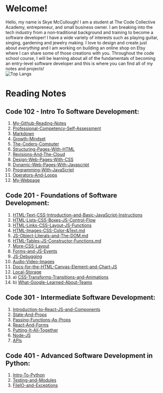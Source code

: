 # **Welcome!**
Hello, my name is Skye McCullough! I am a student at The Code Collective Academy, 
entrepreneur, and small business owner. I am breaking into the tech industry from a 
non-traditional background and training to become a software developer! I have a wide
variety of interests such as playing guitar, singing, gardening and jewelry making.
I love to design and create just about *everything* and I am working on building an 
online shop on Etsy where I can share some of those creations with you. Throughout 
the code school course, I will be learning about all of the fundamentals of becoming
an entry-level software developer and this is where you can find all of my notes and 
projects!
<br />
![Top Langs](https://github-readme-stats.vercel.app/api/top-langs/?username=Large-Hadron-Collider901&theme=tokyonight)
# Reading Notes 

## Code 102 - Intro To Software Development:

1. [My-Github-Reading-Notes](https://large-hadron-collider901.github.io/Reading-Notes/)
2. [Professional-Competency-Self-Assessment](https://large-hadron-collider901.github.io/Reading-Notes/Code-102-Intro-to-Software-Development/ProfessionalCompetency)
3. [Markdown](https://large-hadron-collider901.github.io/Reading-Notes/Code-102-Intro-to-Software-Development/Markdown)
4. [Growth-Mindset](https://large-hadron-collider901.github.io/Reading-Notes/Code-102-Intro-to-Software-Development/GrowthMindset)
5. [The-Coders-Computer](https://large-hadron-collider901.github.io/Reading-Notes/Code-102-Intro-to-Software-Development/TheCodersComputer) 
6. [Structuring-Pages-With-HTML](https://large-hadron-collider901.github.io/Reading-Notes/Code-102-Intro-to-Software-Development/StructuringWebPagesWithHTML)
7. [Revisions-And-The-Cloud](https://large-hadron-collider901.github.io/Reading-Notes/Code-102-Intro-to-Software-Development/RevisionsAndTheCloud)
8. [Design-Web-Pages-With-CSS](https://large-hadron-collider901.github.io/Reading-Notes/Code-102-Intro-to-Software-Development/DesignWebPagesWithCSS)
9. [Dynamic-Web-Pages-With-Javascript](https://large-hadron-collider901.github.io/Reading-Notes/Code-102-Intro-to-Software-Development/DynamicWebPagesWithJavaScript)
10. [Programming-With-JavaScript](https://large-hadron-collider901.github.io/Reading-Notes/Code-102-Intro-to-Software-Development/ProgrammingWithJavaScript)
11. [Operators-And-Loops](https://large-hadron-collider901.github.io/Reading-Notes/Code-102-Intro-to-Software-Development/OperatorsAndLoops)
12. [My-Webpage](https://large-hadron-collider901.github.io/My-Webpage/)

## Code 201 - Foundations of Software Development:
1. [HTML-Text-CSS-Introduction-and-Basic-JavaScript-Instructions](https://large-hadron-collider901.github.io/Reading-Notes/Code-201-Foundations-of-Software-Development/HTML-Text-CSS-Introduction-and-Basic-JavaScript-Instructions)
2. [HTML-Lists-CSS-Boxes-JS-Control-Flow](https://large-hadron-collider901.github.io/Reading-Notes/Code-201-Foundations-of-Software-Development/HTML-Lists-CSS-Boxes-JS-Control-Flow)
3. [HTML-Links-CSS-Layout-JS-Functions](https://large-hadron-collider901.github.io/Reading-Notes/Code-201-Foundations-of-Software-Development/HTML-Links-CSS-Layout-JS-Functions)
4. [HTML-Images-CSS-Color-&Text.md](https://large-hadron-collider901.github.io/Reading-Notes/Code-201-Foundations-of-Software-Development/HTML-Images-CSS-Color-&Text)
5. [JS-Object-Literals-and-The-DOM.md](https://large-hadron-collider901.github.io/Reading-Notes/Code-201-Foundations-of-Software-Development/JS-Object-Literals-and-The-DOM)
6. [HTML-Tables-JS-Constructor-Functions.md](https://large-hadron-collider901.github.io/Reading-Notes/Code-201-Foundations-of-Software-Development/HTML-Tables-JS-Constructor-Functions-and-Domain-Modeling)
7. [More-CSS-Layout](https://large-hadron-collider901.github.io/Reading-Notes/Code-201-Foundations-of-Software-Development/More-CSS-Layout)
8. [Forms-and-JS-Events](https://large-hadron-collider901.github.io/Reading-Notes/Code-201-Foundations-of-Software-Development/Forms-and-JS-Events)
9. [JS-Debugging](https://large-hadron-collider901.github.io/Reading-Notes/Code-201-Foundations-of-Software-Development/JS-Debugging)
10. [Audio-Video-Images](https://large-hadron-collider901.github.io/Reading-Notes/Code-201-Foundations-of-Software-Development/Audio-Video-Images)
11. [Docs-for-the-HTML-Canvas-Element-and-Chart-JS](https://large-hadron-collider901.github.io/Reading-Notes/Code-201-Foundations-of-Software-Development/Docs-for-the-HTML-Canvas-Element-and-Chart-JS)
12.  [Local-Storage](https://large-hadron-collider901.github.io/Reading-Notes/Code-201-Foundations-of-Software-Development/Local-Storage)
13. a) [CSS-Transforms-Transitions-and-Animations](https://large-hadron-collider901.github.io/Reading-Notes/Code-201-Foundations-of-Software-Development/CSS-Transforms-Transitions-and-Animations)
13. b) [What-Google-Learned-About-Teams](https://large-hadron-collider901.github.io/Reading-Notes/Code-201-Foundations-of-Software-Development/What-Google-Learned-About-Teams)


## Code 301 - Intermediate Software Development:

1. [Introduction-to-React-JS-and-Components](https://large-hadron-collider901.github.io/Reading-Notes/Code-301-Intermediate-Software-Development/React-JS-Intro)
2. [State-And-Props](https://large-hadron-collider901.github.io/Reading-Notes/Code-301-Intermediate-Software-Development/State-And-Props) 
3. [Passing-Functions-As-Props](https://large-hadron-collider901.github.io/Reading-Notes/Code-301-Intermediate-Software-Development/Passing-Functions-As-Props)
4. [React-And-Forms](https://large-hadron-collider901.github.io/Reading-Notes/Code-301-Intermediate-Software-Development/React-And-Forms)
5. [Putting-It-All-Together](https://large-hadron-collider901.github.io/Reading-Notes/Code-301-Intermediate-Software-Development/Putting-It-All-Together)
6. [Node-JS](https://large-hadron-collider901.github.io/Reading-Notes/Code-301-Intermediate-Software-Development/Node-JS)
7. [APIs](https://large-hadron-collider901.github.io/Reading-Notes/Code-301-Intermediate-Software-Development/APIs)


## Code 401 - Advanced Software Development in Python:
1. [Intro-To-Python](https://large-hadron-collider901.github.io/Reading-Notes/Code-401-Advanced-Software-Development-in-Python/Intro-To-Python)
2. [Testing-and-Modules](https://large-hadron-collider901.github.io/Reading-Notes/Code-401-Advanced-Software-Development-in-Python/Testing-and-Modules)
3. [FileIO-and-Exceptions](https://large-hadron-collider901.github.io/Reading-Notes/Code-401-Advanced-Software-Development-in-Python/FileIO-and-Exceptions)
